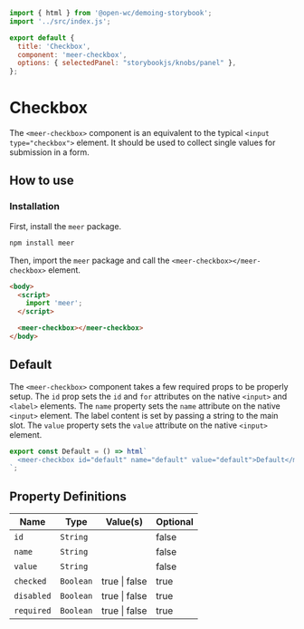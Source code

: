 ```js script
import { html } from '@open-wc/demoing-storybook';
import '../src/index.js';

export default {
  title: 'Checkbox',
  component: 'meer-checkbox',
  options: { selectedPanel: "storybookjs/knobs/panel" },
};
```

# Checkbox

The `<meer-checkbox>` component is an equivalent to the typical `<input type="checkbox">` element. It should be used to collect single values for submission in a form.

## How to use

### Installation

First, install the `meer` package.

```bash
npm install meer
```

Then, import the `meer` package and call the `<meer-checkbox></meer-checkbox>` element.

```html
<body>
  <script>
    import 'meer';
  </script>

  <meer-checkbox></meer-checkbox>
</body>
```

## Default

The `<meer-checkbox>` component takes a few required props to be properly setup. The `id` prop sets the `id` and `for` attributes on the native `<input>`
and `<label>` elements. The `name` property sets the `name` attribute on the native `<input>` element. The label content is set by passing a string to the main slot. The `value` property sets the `value` attribute on the native `<input>` element.

```js preview-story
export const Default = () => html`
  <meer-checkbox id="default" name="default" value="default">Default</meer-checkbox>
`;
```

## Property Definitions

| Name           | Type      | Value(s)                              | Optional |
|----------------|-----------|---------------------------------------|----------|
| `id`           | `String`  |                                       | false    |
| `name`         | `String`  |                                       | false    |
| `value`        | `String`  |                                       | false    |
| `checked`      | `Boolean` | true  \|  false                       | true     |
| `disabled`     | `Boolean` | true  \|  false                       | true     |
| `required`     | `Boolean` | true  \|  false                       | true     |